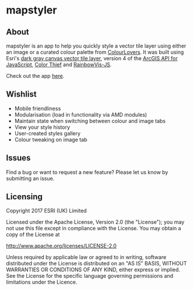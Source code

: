 # mapstyler

## About
mapstyler is an app to help you quickly style a vector tile layer using either an image or a curated colour palette from [ColourLovers](http://www.colourlovers.com/). It was built using Esri's [dark gray canvas vector tile layer](https://www.arcgis.com/home/item.html?id=5ad3948260a147a993ef4865e3fad476), version 4 of the [ArcGIS API for JavaScript](https://developers.arcgis.com/javascript), [Color Thief](https://github.com/lokesh/color-thief) and [RainbowVis-JS](https://github.com/anomal/RainbowVis-JS).

Check out the app [here](http://esriuk.com/mapstyler).

## Wishlist
- Mobile friendliness
- Modularisation (load in functionality via AMD modules)
- Maintain state when switching between colour and image tabs
- View your style history
- User-created styles gallery
- Colour tweaking on image tab

## Issues

Find a bug or want to request a new feature? Please let us know by submitting an issue.

## Licensing

Copyright 2017 ESRI (UK) Limited

Licensed under the Apache License, Version 2.0 (the "License"); you may not use this file except in compliance with the License. You may obtain a copy of the License at

http://www.apache.org/licenses/LICENSE-2.0

Unless required by applicable law or agreed to in writing, software distributed under the License is distributed on an "AS IS" BASIS, WITHOUT WARRANTIES OR CONDITIONS OF ANY KIND, either express or implied. See the License for the specific language governing permissions and limitations under the Licence.
